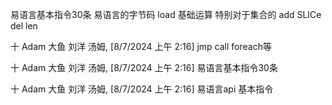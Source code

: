 易语言基本指令30条
易语言的字节码 load  基础运算 特别对于集合的 add SLICe del len

十 Adam 大鱼 刘洋 汤姆, [8/7/2024 上午 2:16]
jmp call foreach等

十 Adam 大鱼 刘洋 汤姆, [8/7/2024 上午 2:16]
易语言基本指令30条

十 Adam 大鱼 刘洋 汤姆, [8/7/2024 上午 2:16]
易语言api 基本指令

